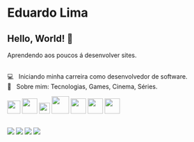 
# Eduardo Lima

## Hello, World! 🚀
Aprendendo aos poucos á desenvolver sites.
<br />

 <br/> 💻  &nbsp; Iniciando minha carreira como desenvolvedor de software.
 <br/> 💬  &nbsp; Sobre mim: Tecnologias, Games, Cinema, Séries.

<div>

<img width="30px" src="https://cdn.jsdelivr.net/gh/devicons/devicon/icons/javascript/javascript-original.svg" />
<img width="35px" src="https://upload.wikimedia.org/wikipedia/commons/thumb/6/61/HTML5_logo_and_wordmark.svg/640px-HTML5_logo_and_wordmark.svg.png" />
<img width="25px" src="https://upload.wikimedia.org/wikipedia/commons/thumb/d/d5/CSS3_logo_and_wordmark.svg/726px-CSS3_logo_and_wordmark.svg.png" />
<img width="40px" src="https://upload.wikimedia.org/wikipedia/commons/thumb/b/b2/Bootstrap_logo.svg/1280px-Bootstrap_logo.svg.png" />
<img width="35px" src="https://upload.wikimedia.org/wikipedia/commons/thumb/a/a7/React-icon.svg/2300px-React-icon.svg.png" />
<img width="35px" src="https://upload.wikimedia.org/wikipedia/commons/thumb/3/3f/Git_icon.svg/2048px-Git_icon.svg.png" />
<img width="35px" src="https://upload.wikimedia.org/wikipedia/commons/thumb/a/a8/NestJS.svg/1200px-NestJS.svg.png" />

</div>
 
##

<div>
 <a href="https://api.whatsapp.com/send?phone=5592991887687&text=Ol%C3%A1!"><img src="https://img.shields.io/badge/WhatsApp-25D366?style=for-the-badge&logo=whatsapp&logoColor=white" /></a>
 <a href="https://www.instagram.com/itseduardolima"><img src="https://img.shields.io/badge/Instagram-E4405F?style=for-the-badge&logo=instagram&logoColor=white" /></a>
 <a href="eduardolima2417@gmail.com"><img src="https://img.shields.io/badge/Gmail-D14836?style=for-the-badge&logo=gmail&logoColor=white" /></a>
 <a href="https://www.linkedin.com/in/eduardolima07/"><img src="https://img.shields.io/badge/LinkedIn-0077B5?style=for-the-badge&logo=linkedin&logoColor=white" /></a>
</div>
